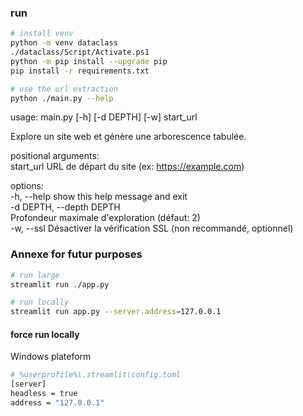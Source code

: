 
### run

```bash
# install venv
python -m venv dataclass
./dataclass/Script/Activate.ps1
python -m pip install --upgrade pip
pip install -r requirements.txt

# use the url extraction
python ./main.py --help
```

usage: main.py [-h] [-d DEPTH] [-w] start_url  

Explore un site web et génère une arborescence tabulée.  

positional arguments:  
  start_url             URL de départ du site (ex: https://example.com)  

options:  
  -h, --help            show this help message and exit  
  -d DEPTH, --depth DEPTH  
                        Profondeur maximale d'exploration (défaut: 2)  
  -w, --ssl             Désactiver la vérification SSL (non recommandé, optionnel)  

### Annexe for futur purposes

```bash
# run large
streamlit run ./app.py

# run locally
streamlit run app.py --server.address=127.0.0.1
```

#### force run locally
Windows plateform  
```bash
# %userprofile%\.streamlit\config.toml
[server]
headless = true
address = "127.0.0.1"
```